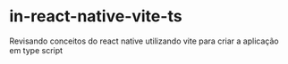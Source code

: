 # in-react-native-vite-ts
 Revisando conceitos do react native utilizando vite para criar a aplicação em type script

